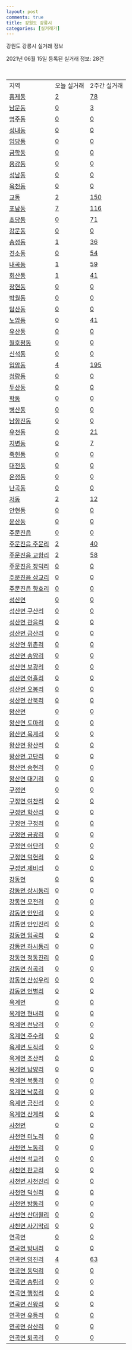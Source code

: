 ```yaml
---
layout: post
comments: true
title: 강원도 강릉시
categories: [실거래가]
---
```


강원도 강릉시 실거래 정보

2021년 06월 15일 등록된 실거래 정보: 28건

<script type="text/javascript">
  google.charts.load('current', {'packages':['corechart']});
  google.charts.setOnLoadCallback(drawChart);

  function drawChart() {
    var data = google.visualization.arrayToDataTable([['거래일', '매매', '전월세', '전매'], ['2021-03', 14, 34, 0], ['2021-04', 267, 119, 14], ['2021-05', 314, 133, 33], ['2021-06', 64, 36, 6], ['2021-02', 1, 10, 0]]);

    var options = {
      title: '최근 유형별 거래량 추이',
      legend: { position: 'bottom' }
    };

    var chart = new google.visualization.LineChart(document.getElementById('columnchart_material'));
    chart.draw(data, (options));
  }
</script>

<div id="columnchart_material" style="width: 450px; margin-left: -35px"></div>
<br>
<table class="sortable">
  <tr>
    <td>지역</td>
    <td>오늘 실거래</td>
    <td>2주간 실거래</td>
  </tr>

  
  <tr class="item">
    <td><a href="4215010100.html">홍제동</a></td>
    <td><a href="4215010100.html">2</a></td>
    <td><a href="4215010100.html">78</a></td>
  </tr>
    

  <tr class="item">
    <td><a href="4215010200.html">남문동</a></td>
    <td><a href="4215010200.html">0</a></td>
    <td><a href="4215010200.html">3</a></td>
  </tr>
    

  <tr class="item">
    <td><a href="4215010300.html">명주동</a></td>
    <td><a href="4215010300.html">0</a></td>
    <td><a href="4215010300.html">0</a></td>
  </tr>
    

  <tr class="item">
    <td><a href="4215010400.html">성내동</a></td>
    <td><a href="4215010400.html">0</a></td>
    <td><a href="4215010400.html">0</a></td>
  </tr>
    

  <tr class="item">
    <td><a href="4215010500.html">임당동</a></td>
    <td><a href="4215010500.html">0</a></td>
    <td><a href="4215010500.html">0</a></td>
  </tr>
    

  <tr class="item">
    <td><a href="4215010600.html">금학동</a></td>
    <td><a href="4215010600.html">0</a></td>
    <td><a href="4215010600.html">0</a></td>
  </tr>
    

  <tr class="item">
    <td><a href="4215010700.html">용강동</a></td>
    <td><a href="4215010700.html">0</a></td>
    <td><a href="4215010700.html">0</a></td>
  </tr>
    

  <tr class="item">
    <td><a href="4215010800.html">성남동</a></td>
    <td><a href="4215010800.html">0</a></td>
    <td><a href="4215010800.html">0</a></td>
  </tr>
    

  <tr class="item">
    <td><a href="4215010900.html">옥천동</a></td>
    <td><a href="4215010900.html">0</a></td>
    <td><a href="4215010900.html">0</a></td>
  </tr>
    

  <tr class="item">
    <td><a href="4215011000.html">교동</a></td>
    <td><a href="4215011000.html">2</a></td>
    <td><a href="4215011000.html">150</a></td>
  </tr>
    

  <tr class="item">
    <td><a href="4215011100.html">포남동</a></td>
    <td><a href="4215011100.html">7</a></td>
    <td><a href="4215011100.html">116</a></td>
  </tr>
    

  <tr class="item">
    <td><a href="4215011200.html">초당동</a></td>
    <td><a href="4215011200.html">0</a></td>
    <td><a href="4215011200.html">71</a></td>
  </tr>
    

  <tr class="item">
    <td><a href="4215011300.html">강문동</a></td>
    <td><a href="4215011300.html">0</a></td>
    <td><a href="4215011300.html">0</a></td>
  </tr>
    

  <tr class="item">
    <td><a href="4215011400.html">송정동</a></td>
    <td><a href="4215011400.html">1</a></td>
    <td><a href="4215011400.html">36</a></td>
  </tr>
    

  <tr class="item">
    <td><a href="4215011500.html">견소동</a></td>
    <td><a href="4215011500.html">0</a></td>
    <td><a href="4215011500.html">54</a></td>
  </tr>
    

  <tr class="item">
    <td><a href="4215011600.html">내곡동</a></td>
    <td><a href="4215011600.html">1</a></td>
    <td><a href="4215011600.html">59</a></td>
  </tr>
    

  <tr class="item">
    <td><a href="4215011700.html">회산동</a></td>
    <td><a href="4215011700.html">1</a></td>
    <td><a href="4215011700.html">41</a></td>
  </tr>
    

  <tr class="item">
    <td><a href="4215011800.html">장현동</a></td>
    <td><a href="4215011800.html">0</a></td>
    <td><a href="4215011800.html">0</a></td>
  </tr>
    

  <tr class="item">
    <td><a href="4215011900.html">박월동</a></td>
    <td><a href="4215011900.html">0</a></td>
    <td><a href="4215011900.html">0</a></td>
  </tr>
    

  <tr class="item">
    <td><a href="4215012000.html">담산동</a></td>
    <td><a href="4215012000.html">0</a></td>
    <td><a href="4215012000.html">0</a></td>
  </tr>
    

  <tr class="item">
    <td><a href="4215012100.html">노암동</a></td>
    <td><a href="4215012100.html">0</a></td>
    <td><a href="4215012100.html">41</a></td>
  </tr>
    

  <tr class="item">
    <td><a href="4215012200.html">유산동</a></td>
    <td><a href="4215012200.html">0</a></td>
    <td><a href="4215012200.html">0</a></td>
  </tr>
    

  <tr class="item">
    <td><a href="4215012300.html">월호평동</a></td>
    <td><a href="4215012300.html">0</a></td>
    <td><a href="4215012300.html">0</a></td>
  </tr>
    

  <tr class="item">
    <td><a href="4215012400.html">신석동</a></td>
    <td><a href="4215012400.html">0</a></td>
    <td><a href="4215012400.html">0</a></td>
  </tr>
    

  <tr class="item">
    <td><a href="4215012500.html">입암동</a></td>
    <td><a href="4215012500.html">4</a></td>
    <td><a href="4215012500.html">195</a></td>
  </tr>
    

  <tr class="item">
    <td><a href="4215012600.html">청량동</a></td>
    <td><a href="4215012600.html">0</a></td>
    <td><a href="4215012600.html">0</a></td>
  </tr>
    

  <tr class="item">
    <td><a href="4215012700.html">두산동</a></td>
    <td><a href="4215012700.html">0</a></td>
    <td><a href="4215012700.html">0</a></td>
  </tr>
    

  <tr class="item">
    <td><a href="4215012800.html">학동</a></td>
    <td><a href="4215012800.html">0</a></td>
    <td><a href="4215012800.html">0</a></td>
  </tr>
    

  <tr class="item">
    <td><a href="4215012900.html">병산동</a></td>
    <td><a href="4215012900.html">0</a></td>
    <td><a href="4215012900.html">0</a></td>
  </tr>
    

  <tr class="item">
    <td><a href="4215013000.html">남항진동</a></td>
    <td><a href="4215013000.html">0</a></td>
    <td><a href="4215013000.html">0</a></td>
  </tr>
    

  <tr class="item">
    <td><a href="4215013100.html">유천동</a></td>
    <td><a href="4215013100.html">0</a></td>
    <td><a href="4215013100.html">21</a></td>
  </tr>
    

  <tr class="item">
    <td><a href="4215013200.html">지변동</a></td>
    <td><a href="4215013200.html">0</a></td>
    <td><a href="4215013200.html">7</a></td>
  </tr>
    

  <tr class="item">
    <td><a href="4215013300.html">죽헌동</a></td>
    <td><a href="4215013300.html">0</a></td>
    <td><a href="4215013300.html">0</a></td>
  </tr>
    

  <tr class="item">
    <td><a href="4215013400.html">대전동</a></td>
    <td><a href="4215013400.html">0</a></td>
    <td><a href="4215013400.html">0</a></td>
  </tr>
    

  <tr class="item">
    <td><a href="4215013500.html">운정동</a></td>
    <td><a href="4215013500.html">0</a></td>
    <td><a href="4215013500.html">0</a></td>
  </tr>
    

  <tr class="item">
    <td><a href="4215013600.html">난곡동</a></td>
    <td><a href="4215013600.html">0</a></td>
    <td><a href="4215013600.html">0</a></td>
  </tr>
    

  <tr class="item">
    <td><a href="4215013700.html">저동</a></td>
    <td><a href="4215013700.html">2</a></td>
    <td><a href="4215013700.html">12</a></td>
  </tr>
    

  <tr class="item">
    <td><a href="4215013800.html">안현동</a></td>
    <td><a href="4215013800.html">0</a></td>
    <td><a href="4215013800.html">0</a></td>
  </tr>
    

  <tr class="item">
    <td><a href="4215013900.html">운산동</a></td>
    <td><a href="4215013900.html">0</a></td>
    <td><a href="4215013900.html">0</a></td>
  </tr>
    

  <tr class="item">
    <td><a href="4215025000.html">주문진읍</a></td>
    <td><a href="4215025000.html">0</a></td>
    <td><a href="4215025000.html">0</a></td>
  </tr>
    

  <tr class="item">
    <td><a href="4215025021.html">주문진읍 주문리</a></td>
    <td><a href="4215025021.html">2</a></td>
    <td><a href="4215025021.html">40</a></td>
  </tr>
    

  <tr class="item">
    <td><a href="4215025022.html">주문진읍 교항리</a></td>
    <td><a href="4215025022.html">2</a></td>
    <td><a href="4215025022.html">58</a></td>
  </tr>
    

  <tr class="item">
    <td><a href="4215025023.html">주문진읍 장덕리</a></td>
    <td><a href="4215025023.html">0</a></td>
    <td><a href="4215025023.html">0</a></td>
  </tr>
    

  <tr class="item">
    <td><a href="4215025024.html">주문진읍 삼교리</a></td>
    <td><a href="4215025024.html">0</a></td>
    <td><a href="4215025024.html">0</a></td>
  </tr>
    

  <tr class="item">
    <td><a href="4215025025.html">주문진읍 향호리</a></td>
    <td><a href="4215025025.html">0</a></td>
    <td><a href="4215025025.html">0</a></td>
  </tr>
    

  <tr class="item">
    <td><a href="4215031000.html">성산면</a></td>
    <td><a href="4215031000.html">0</a></td>
    <td><a href="4215031000.html">0</a></td>
  </tr>
    

  <tr class="item">
    <td><a href="4215031021.html">성산면 구산리</a></td>
    <td><a href="4215031021.html">0</a></td>
    <td><a href="4215031021.html">0</a></td>
  </tr>
    

  <tr class="item">
    <td><a href="4215031022.html">성산면 관음리</a></td>
    <td><a href="4215031022.html">0</a></td>
    <td><a href="4215031022.html">0</a></td>
  </tr>
    

  <tr class="item">
    <td><a href="4215031023.html">성산면 금산리</a></td>
    <td><a href="4215031023.html">0</a></td>
    <td><a href="4215031023.html">0</a></td>
  </tr>
    

  <tr class="item">
    <td><a href="4215031024.html">성산면 위촌리</a></td>
    <td><a href="4215031024.html">0</a></td>
    <td><a href="4215031024.html">0</a></td>
  </tr>
    

  <tr class="item">
    <td><a href="4215031025.html">성산면 송암리</a></td>
    <td><a href="4215031025.html">0</a></td>
    <td><a href="4215031025.html">0</a></td>
  </tr>
    

  <tr class="item">
    <td><a href="4215031026.html">성산면 보광리</a></td>
    <td><a href="4215031026.html">0</a></td>
    <td><a href="4215031026.html">0</a></td>
  </tr>
    

  <tr class="item">
    <td><a href="4215031027.html">성산면 어흘리</a></td>
    <td><a href="4215031027.html">0</a></td>
    <td><a href="4215031027.html">0</a></td>
  </tr>
    

  <tr class="item">
    <td><a href="4215031028.html">성산면 오봉리</a></td>
    <td><a href="4215031028.html">0</a></td>
    <td><a href="4215031028.html">0</a></td>
  </tr>
    

  <tr class="item">
    <td><a href="4215031029.html">성산면 산북리</a></td>
    <td><a href="4215031029.html">0</a></td>
    <td><a href="4215031029.html">0</a></td>
  </tr>
    

  <tr class="item">
    <td><a href="4215032000.html">왕산면</a></td>
    <td><a href="4215032000.html">0</a></td>
    <td><a href="4215032000.html">0</a></td>
  </tr>
    

  <tr class="item">
    <td><a href="4215032021.html">왕산면 도마리</a></td>
    <td><a href="4215032021.html">0</a></td>
    <td><a href="4215032021.html">0</a></td>
  </tr>
    

  <tr class="item">
    <td><a href="4215032022.html">왕산면 목계리</a></td>
    <td><a href="4215032022.html">0</a></td>
    <td><a href="4215032022.html">0</a></td>
  </tr>
    

  <tr class="item">
    <td><a href="4215032023.html">왕산면 왕산리</a></td>
    <td><a href="4215032023.html">0</a></td>
    <td><a href="4215032023.html">0</a></td>
  </tr>
    

  <tr class="item">
    <td><a href="4215032024.html">왕산면 고단리</a></td>
    <td><a href="4215032024.html">0</a></td>
    <td><a href="4215032024.html">0</a></td>
  </tr>
    

  <tr class="item">
    <td><a href="4215032025.html">왕산면 송현리</a></td>
    <td><a href="4215032025.html">0</a></td>
    <td><a href="4215032025.html">0</a></td>
  </tr>
    

  <tr class="item">
    <td><a href="4215032026.html">왕산면 대기리</a></td>
    <td><a href="4215032026.html">0</a></td>
    <td><a href="4215032026.html">0</a></td>
  </tr>
    

  <tr class="item">
    <td><a href="4215033000.html">구정면</a></td>
    <td><a href="4215033000.html">0</a></td>
    <td><a href="4215033000.html">0</a></td>
  </tr>
    

  <tr class="item">
    <td><a href="4215033021.html">구정면 여찬리</a></td>
    <td><a href="4215033021.html">0</a></td>
    <td><a href="4215033021.html">0</a></td>
  </tr>
    

  <tr class="item">
    <td><a href="4215033022.html">구정면 학산리</a></td>
    <td><a href="4215033022.html">0</a></td>
    <td><a href="4215033022.html">0</a></td>
  </tr>
    

  <tr class="item">
    <td><a href="4215033023.html">구정면 구정리</a></td>
    <td><a href="4215033023.html">0</a></td>
    <td><a href="4215033023.html">0</a></td>
  </tr>
    

  <tr class="item">
    <td><a href="4215033024.html">구정면 금광리</a></td>
    <td><a href="4215033024.html">0</a></td>
    <td><a href="4215033024.html">0</a></td>
  </tr>
    

  <tr class="item">
    <td><a href="4215033025.html">구정면 어단리</a></td>
    <td><a href="4215033025.html">0</a></td>
    <td><a href="4215033025.html">0</a></td>
  </tr>
    

  <tr class="item">
    <td><a href="4215033026.html">구정면 덕현리</a></td>
    <td><a href="4215033026.html">0</a></td>
    <td><a href="4215033026.html">0</a></td>
  </tr>
    

  <tr class="item">
    <td><a href="4215033027.html">구정면 제비리</a></td>
    <td><a href="4215033027.html">0</a></td>
    <td><a href="4215033027.html">0</a></td>
  </tr>
    

  <tr class="item">
    <td><a href="4215034000.html">강동면</a></td>
    <td><a href="4215034000.html">0</a></td>
    <td><a href="4215034000.html">0</a></td>
  </tr>
    

  <tr class="item">
    <td><a href="4215034021.html">강동면 상시동리</a></td>
    <td><a href="4215034021.html">0</a></td>
    <td><a href="4215034021.html">0</a></td>
  </tr>
    

  <tr class="item">
    <td><a href="4215034022.html">강동면 모전리</a></td>
    <td><a href="4215034022.html">0</a></td>
    <td><a href="4215034022.html">0</a></td>
  </tr>
    

  <tr class="item">
    <td><a href="4215034023.html">강동면 안인리</a></td>
    <td><a href="4215034023.html">0</a></td>
    <td><a href="4215034023.html">0</a></td>
  </tr>
    

  <tr class="item">
    <td><a href="4215034024.html">강동면 안인진리</a></td>
    <td><a href="4215034024.html">0</a></td>
    <td><a href="4215034024.html">0</a></td>
  </tr>
    

  <tr class="item">
    <td><a href="4215034025.html">강동면 임곡리</a></td>
    <td><a href="4215034025.html">0</a></td>
    <td><a href="4215034025.html">0</a></td>
  </tr>
    

  <tr class="item">
    <td><a href="4215034026.html">강동면 하시동리</a></td>
    <td><a href="4215034026.html">0</a></td>
    <td><a href="4215034026.html">0</a></td>
  </tr>
    

  <tr class="item">
    <td><a href="4215034028.html">강동면 정동진리</a></td>
    <td><a href="4215034028.html">0</a></td>
    <td><a href="4215034028.html">0</a></td>
  </tr>
    

  <tr class="item">
    <td><a href="4215034029.html">강동면 심곡리</a></td>
    <td><a href="4215034029.html">0</a></td>
    <td><a href="4215034029.html">0</a></td>
  </tr>
    

  <tr class="item">
    <td><a href="4215034030.html">강동면 산성우리</a></td>
    <td><a href="4215034030.html">0</a></td>
    <td><a href="4215034030.html">0</a></td>
  </tr>
    

  <tr class="item">
    <td><a href="4215034031.html">강동면 언별리</a></td>
    <td><a href="4215034031.html">0</a></td>
    <td><a href="4215034031.html">0</a></td>
  </tr>
    

  <tr class="item">
    <td><a href="4215035000.html">옥계면</a></td>
    <td><a href="4215035000.html">0</a></td>
    <td><a href="4215035000.html">0</a></td>
  </tr>
    

  <tr class="item">
    <td><a href="4215035021.html">옥계면 현내리</a></td>
    <td><a href="4215035021.html">0</a></td>
    <td><a href="4215035021.html">0</a></td>
  </tr>
    

  <tr class="item">
    <td><a href="4215035022.html">옥계면 천남리</a></td>
    <td><a href="4215035022.html">0</a></td>
    <td><a href="4215035022.html">0</a></td>
  </tr>
    

  <tr class="item">
    <td><a href="4215035023.html">옥계면 주수리</a></td>
    <td><a href="4215035023.html">0</a></td>
    <td><a href="4215035023.html">0</a></td>
  </tr>
    

  <tr class="item">
    <td><a href="4215035024.html">옥계면 도직리</a></td>
    <td><a href="4215035024.html">0</a></td>
    <td><a href="4215035024.html">0</a></td>
  </tr>
    

  <tr class="item">
    <td><a href="4215035025.html">옥계면 조산리</a></td>
    <td><a href="4215035025.html">0</a></td>
    <td><a href="4215035025.html">0</a></td>
  </tr>
    

  <tr class="item">
    <td><a href="4215035026.html">옥계면 남양리</a></td>
    <td><a href="4215035026.html">0</a></td>
    <td><a href="4215035026.html">0</a></td>
  </tr>
    

  <tr class="item">
    <td><a href="4215035027.html">옥계면 북동리</a></td>
    <td><a href="4215035027.html">0</a></td>
    <td><a href="4215035027.html">0</a></td>
  </tr>
    

  <tr class="item">
    <td><a href="4215035028.html">옥계면 낙풍리</a></td>
    <td><a href="4215035028.html">0</a></td>
    <td><a href="4215035028.html">0</a></td>
  </tr>
    

  <tr class="item">
    <td><a href="4215035029.html">옥계면 금진리</a></td>
    <td><a href="4215035029.html">0</a></td>
    <td><a href="4215035029.html">0</a></td>
  </tr>
    

  <tr class="item">
    <td><a href="4215035030.html">옥계면 산계리</a></td>
    <td><a href="4215035030.html">0</a></td>
    <td><a href="4215035030.html">0</a></td>
  </tr>
    

  <tr class="item">
    <td><a href="4215036000.html">사천면</a></td>
    <td><a href="4215036000.html">0</a></td>
    <td><a href="4215036000.html">0</a></td>
  </tr>
    

  <tr class="item">
    <td><a href="4215036021.html">사천면 미노리</a></td>
    <td><a href="4215036021.html">0</a></td>
    <td><a href="4215036021.html">0</a></td>
  </tr>
    

  <tr class="item">
    <td><a href="4215036022.html">사천면 노동리</a></td>
    <td><a href="4215036022.html">0</a></td>
    <td><a href="4215036022.html">0</a></td>
  </tr>
    

  <tr class="item">
    <td><a href="4215036023.html">사천면 석교리</a></td>
    <td><a href="4215036023.html">0</a></td>
    <td><a href="4215036023.html">0</a></td>
  </tr>
    

  <tr class="item">
    <td><a href="4215036024.html">사천면 판교리</a></td>
    <td><a href="4215036024.html">0</a></td>
    <td><a href="4215036024.html">0</a></td>
  </tr>
    

  <tr class="item">
    <td><a href="4215036025.html">사천면 사천진리</a></td>
    <td><a href="4215036025.html">0</a></td>
    <td><a href="4215036025.html">0</a></td>
  </tr>
    

  <tr class="item">
    <td><a href="4215036026.html">사천면 덕실리</a></td>
    <td><a href="4215036026.html">0</a></td>
    <td><a href="4215036026.html">0</a></td>
  </tr>
    

  <tr class="item">
    <td><a href="4215036027.html">사천면 방동리</a></td>
    <td><a href="4215036027.html">0</a></td>
    <td><a href="4215036027.html">0</a></td>
  </tr>
    

  <tr class="item">
    <td><a href="4215036028.html">사천면 산대월리</a></td>
    <td><a href="4215036028.html">0</a></td>
    <td><a href="4215036028.html">0</a></td>
  </tr>
    

  <tr class="item">
    <td><a href="4215036029.html">사천면 사기막리</a></td>
    <td><a href="4215036029.html">0</a></td>
    <td><a href="4215036029.html">0</a></td>
  </tr>
    

  <tr class="item">
    <td><a href="4215037000.html">연곡면</a></td>
    <td><a href="4215037000.html">0</a></td>
    <td><a href="4215037000.html">0</a></td>
  </tr>
    

  <tr class="item">
    <td><a href="4215037021.html">연곡면 방내리</a></td>
    <td><a href="4215037021.html">0</a></td>
    <td><a href="4215037021.html">0</a></td>
  </tr>
    

  <tr class="item">
    <td><a href="4215037022.html">연곡면 영진리</a></td>
    <td><a href="4215037022.html">4</a></td>
    <td><a href="4215037022.html">63</a></td>
  </tr>
    

  <tr class="item">
    <td><a href="4215037023.html">연곡면 동덕리</a></td>
    <td><a href="4215037023.html">0</a></td>
    <td><a href="4215037023.html">0</a></td>
  </tr>
    

  <tr class="item">
    <td><a href="4215037024.html">연곡면 송림리</a></td>
    <td><a href="4215037024.html">0</a></td>
    <td><a href="4215037024.html">0</a></td>
  </tr>
    

  <tr class="item">
    <td><a href="4215037025.html">연곡면 행정리</a></td>
    <td><a href="4215037025.html">0</a></td>
    <td><a href="4215037025.html">0</a></td>
  </tr>
    

  <tr class="item">
    <td><a href="4215037026.html">연곡면 신왕리</a></td>
    <td><a href="4215037026.html">0</a></td>
    <td><a href="4215037026.html">0</a></td>
  </tr>
    

  <tr class="item">
    <td><a href="4215037027.html">연곡면 유등리</a></td>
    <td><a href="4215037027.html">0</a></td>
    <td><a href="4215037027.html">0</a></td>
  </tr>
    

  <tr class="item">
    <td><a href="4215037028.html">연곡면 삼산리</a></td>
    <td><a href="4215037028.html">0</a></td>
    <td><a href="4215037028.html">0</a></td>
  </tr>
    

  <tr class="item">
    <td><a href="4215037029.html">연곡면 퇴곡리</a></td>
    <td><a href="4215037029.html">0</a></td>
    <td><a href="4215037029.html">0</a></td>
  </tr>
    


</table>


    